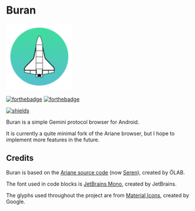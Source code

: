 # Buran

<img width="180" src="buran.svg" />

[![forthebadge](https://forthebadge.com/images/badges/built-for-android.svg)](https://github.com/Corewala/Buran#buran)
[![forthebadge](https://forthebadge.com/images/badges/as-seen-on-tv.svg)](https://github.com/Corewala/Buran#buran)

[![shields](https://img.shields.io/badge/Download-Here-orange?style=for-the-badge&logo=github)](https://github.com/Corewala/Buran/releases/latest)

Buran is a simple Gemini protocol browser for Android.

It is currently a quite minimal fork of the Ariane browser, but I hope to implement more features in the future.

## Credits

Buran is based on the [Ariane source code](https://web.archive.org/web/20210920212507/https://codeberg.org/oppenlab/Ariane) (now [Seren](https://orllewin.uk/)), created by ÖLAB.

The font used in code blocks is [JetBrains Mono](https://www.jetbrains.com/lp/mono/), created by JetBrains.

The glyphs used throughout the project are from [Material Icons](https://fonts.google.com/icons), created by Google.